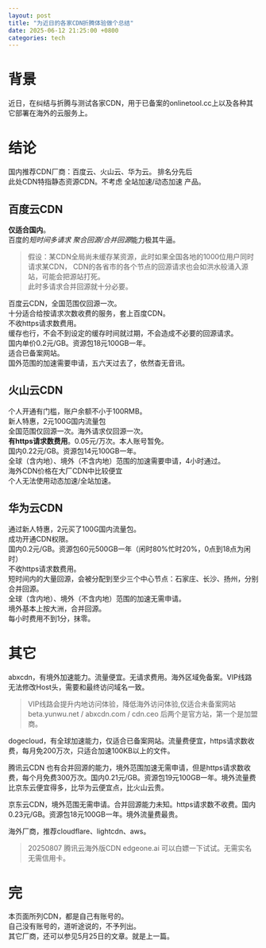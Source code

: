 ```yaml
---
layout: post
title: "为近日的各家CDN折腾体验做个总结"
date: 2025-06-12 21:25:00 +0800
categories: tech
---
```


# 背景  
近日，在纠结与折腾与测试各家CDN，用于已备案的onlinetool.cc上以及各种其它部署在海外的云服务上。  

# 结论  
国内推荐CDN厂商：百度云、火山云、华为云。  排名分先后  
此处CDN特指静态资源CDN。不考虑 全站加速/动态加速 产品。  

## 百度云CDN  
**仅适合国内**。  
百度的*短时间多请求* *聚合回源/合并回源*能力极其牛逼。  
> 假设：某CDN全局尚未缓存某资源，此时如果全国各地的1000位用户同时请求某CDN，
CDN的各省市的各个节点的回源请求也会如洪水般涌入源站，可能会把源站打死。  
此时多请求合并回源就十分必要。  

百度云CDN，全国范围仅回源一次。  
十分适合给按请求次数收费的服务，套上百度CDN。  
不收https请求数费用。  
缓存也行，不会不到设定的缓存时间就过期，不会造成不必要的回源请求。  
国内单价0.2元/GB。资源包18元100GB一年。  
适合已备案网站。  
国外范围的加速需要申请，五六天过去了，依然杳无音讯。  

## 火山云CDN  
个人开通有门槛，账户余额不小于100RMB。  
新人特惠，2元100G国内流量包  
全国范围仅回源一次。海外请求仅回源一次。  
**有https请求数费用**。0.05元/万次。本人账号暂免。  
国内0.22元/GB。资源包14元100GB一年。  
全球（含内地）、境外（不含内地）范围的加速需要申请，4小时通过。  
海外CDN价格在大厂CDN中比较便宜  
个人无法使用动态加速/全站加速。  

## 华为云CDN  
通过新人特惠，2元买了100G国内流量包。  
成功开通CDN权限。  
国内0.2元/GB。资源包60元500GB一年（闲时80%忙时20%，0点到18点为闲时）  
不收https请求数费用。  
短时间内的大量回源，会被分配到至少三个中心节点：石家庄、长沙、扬州，分别合并回源。  
全球（含内地）、境外（不含内地）范围的加速无需申请。  
境外基本上按大洲，合并回源。  
每小时费用不到1分，抹零。  

# 其它  
abxcdn，有境外加速能力。流量便宜。无请求费用。海外区域免备案。VIP线路无法修改Host头，需要和最终访问域名一致。  
> VIP线路会提升内地访问体验，降低海外访问体验,仅适合未备案网站  
> beta.yunwu.net / abxcdn.com / cdn.ceo  后两个是官方站，第一个是加盟商。  

dogecloud，有全球加速能力，仅适合已备案网站。流量费便宜，https请求数收费，每月免200万次，只适合加速100KB以上的文件。  

腾讯云CDN 也有合并回源的能力，境外范围加速无需申请，但是https请求数收费，每个月免费300万次。国内0.21元/GB。资源包19元100GB一年。境外流量费比京东云便宜得多，比华为云便宜点，比火山云贵。  

京东云CDN，境外范围无需申请。合并回源能力未知。https请求数不收费。国内0.23元/GB。资源包18元100GB一年。境外流量费最贵。  


海外厂商，推荐cloudflare、lightcdn、aws。  
> 20250807 腾讯云海外版CDN edgeone.ai 可以白嫖一下试试。无需实名无需信用卡。  

# 完  
本页面所列CDN，都是自己有账号的。  
自己没有账号的，道听途说的，不予列出。  
其它厂商，还可以参见5月25日的文章。就是上一篇。  

